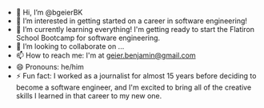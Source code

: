 - 👋 Hi, I’m @bgeierBK
- 👀 I’m interested in getting started on a career in software engineering!
- 🌱 I’m currently learning everything! I'm getting ready to start the Flatiron School Bootcamp for software engineering.
- 💞️ I’m looking to collaborate on ...
- 📫 How to reach me: I'm at geier.benjamin@gmail.com
- 😄 Pronouns: he/him
- ⚡ Fun fact: I worked as a journalist for almost 15 years before deciding to become a software engineer, and I'm excited to bring all of the creative skills I learned in that career to my new one.

<!---
bgeierBK/bgeierBK is a ✨ special ✨ repository because its `README.md` (this file) appears on your GitHub profile.
You can click the Preview link to take a look at your changes.
--->
